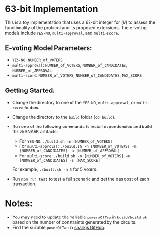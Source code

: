 # 63-bit Implementation

This is a toy implementation that uses a 63-bit integer for ($N$) to assess the functionality of the protocol and its proposed extensions. The e-voting models include `YES-NO`, `multi-approval`, and `multi-score`.

## E-voting Model Parameters:

- `YES-NO`: `NUMBER_of_VOTERS`
- `multi-approval`: `NUMBER_of_VOTERS`, `NUMBER_of_CANDIDATES`, `NUMBER_of_APPROVAL`
- `multi-score`: `NUMBER_of_VOTERS`, `NUMBER_of_CANDIDATES`, `MAX_SCORE`

## Getting Started:

- Change the directory to one of the `YES-NO`, `multi-approval`, or `multi-score` folders.
<!-- - Run `npm i` to install dependencies -->
- Change the directory to the `build` folder (`cd build`).
- Run one of the following commands to install dependencies and build the zkSNARK artifacts:

    - For `YES-NO`: `./build.sh -n [NUMBER_of_VOTERS]`
    - For `multi-approval`: `./build.sh -n [NUMBER_of_VOTERS] -m [NUMBER_of_CANDIDATES] -a [NUMBER_of_APPROVAL]`
    - For `multi-score`: `./build.sh -n [NUMBER_of_VOTERS] -m [NUMBER_of_CANDIDATES] -s [MAX_SCORE]`

    For example, `./build.sh -n 5` for $5$ voters.
    
- Run `npm run test` to test a full scenario and get the gas cost of each transaction.

# Notes:

- You may need to update the variable `powersOfTau` in `build/build.sh` based on the number of constraints generated by the circuits.
- Find the suitable `powerOfTau` in [snarkjs GitHub](https://github.com/iden3/snarkjs#7-prepare-phase-2).
